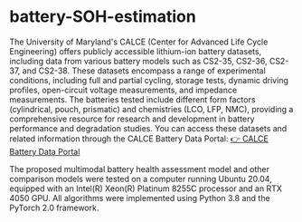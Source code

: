 # battery-SOH-estimation
The University of Maryland's CALCE (Center for Advanced Life Cycle Engineering) offers publicly accessible lithium-ion battery datasets, including data from various battery models such as CS2-35, CS2-36, CS2-37, and CS2-38. These datasets encompass a range of experimental conditions, including full and partial cycling, storage tests, dynamic driving profiles, open-circuit voltage measurements, and impedance measurements. The batteries tested include different form factors (cylindrical, pouch, prismatic) and chemistries (LCO, LFP, NMC), providing a comprehensive resource for research and development in battery performance and degradation studies.
You can access these datasets and related information through the CALCE Battery Data Portal:
[👉 CALCE Battery Data Portal
](https://calce.umd.edu/data#CS2)

The proposed multimodal battery health assessment model and other comparison models were tested on a computer running Ubuntu 20.04, equipped with an Intel(R) Xeon(R) Platinum 8255C processor and an RTX 4050 GPU. All algorithms were implemented using Python 3.8 and the PyTorch 2.0 framework. 
